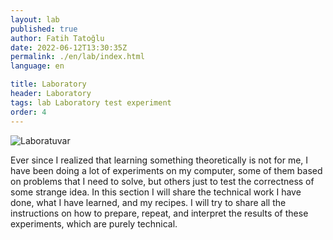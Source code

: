 ```yaml
---
layout: lab
published: true
author: Fatih Tatoğlu
date: 2022-06-12T13:30:35Z
permalink: ./en/lab/index.html
language: en

title: Laboratory
header: Laboratory
tags: lab Laboratory test experiment
order: 4
---
```


![Laboratuvar](../image/laboratuvar.jpg "Ivan Samkov - [Pexels](https://www.pexels.com/tr-tr/fotograf/bardak-renkli-renkler-laboratuvar-9628807/)")

Ever since I realized that learning something theoretically is not for me, I have been doing a lot of experiments on my computer, some of them based on problems that I need to solve, but others just to test the correctness of some strange idea. In this section I will share the technical work I have done, what I have learned, and my recipes. I will try to share all the instructions on how to prepare, repeat, and interpret the results of these experiments, which are purely technical.
